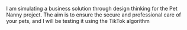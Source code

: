 I am simulating a business solution through design thinking for the Pet Nanny project. The aim is to ensure the secure and professional care of your pets, and I will be testing it using the TikTok algorithm
